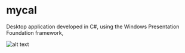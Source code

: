 # mycal
Desktop application developed in C#, using the Windows Presentation Foundation framework,

![alt text](https://github.com/biancabucur/mycal/blob/master/screenshot.PNG)
